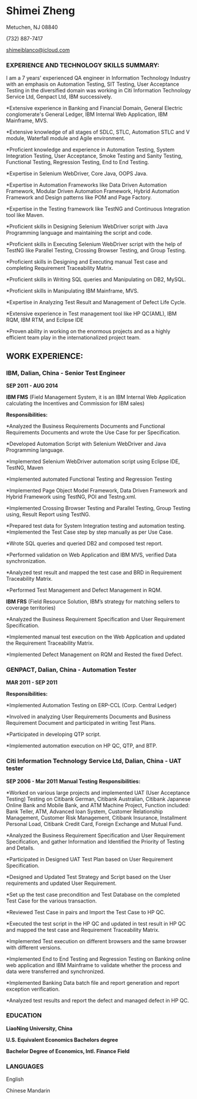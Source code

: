 # Shimei Zheng

Metuchen, NJ 08840

(732) 887-7417

shimeiblanco@icloud.com

### **EXPERIENCE AND TECHNOLOGY SKILLS SUMMARY:**

I am a 7 years' experienced QA engineer in Information Technology Industry with an emphasis on Automation Testing, SIT Testing, User Acceptance Testing in the diversified domain was working in Citi Information Technology Service Ltd, Genpact Ltd, IBM successively.

*Extensive experience in Banking and Financial Domain, General Electric conglomerate's General Ledger, IBM Internal Web Application, IBM Mainframe, MVS.

*Extensive knowledge of all stages of SDLC, STLC, Automation STLC and V module, Waterfall module and Agile environment.

*Proficient knowledge and experience in Automation Testing, System Integration Testing, User Acceptance, Smoke Testing and Sanity Testing, Functional Testing, Regression Testing, End to End Testing.

*Expertise in Selenium WebDriver, Core Java, OOPS Java.

*Expertise in Automation Frameworks like Data Driven Automation Framework, Modular Driven Automation Framework, Hybrid Automation Framework and Design patterns like POM and Page Factory.

*Expertise in the Testing framework like TestNG and Continuous Integration tool like Maven.

*Proficient skills in Designing Selenium WebDriver script with Java Programming language and maintaining the script and code.

*Proficient skills in Executing Selenium WebDriver script with the help of TestNG like Parallel Testing, Crossing Browser Testing, and Group Testing.

*Proficient skills in Designing and Executing manual Test case and completing Requirement Traceability Matrix.

*Proficient skills in Writing SQL queries and Manipulating on DB2, MySQL.

*Proficient skills in Manipulating IBM Mainframe, MVS.

*Expertise in Analyzing Test Result and Management of Defect Life Cycle.

*Extensive experience in Test management tool like HP QC(AML), IBM RQM, IBM RTM, and Eclipse IDE

*Proven ability in working on the enormous projects and as a highly efficient team play in the internationalized project team.

## **WORK EXPERIENCE:**

### **IBM,  Dalian, China - Senior Test Engineer**

**SEP 2011 - AUG 2014**

**IBM FMS** (Field Management System, it is an IBM Internal Web Application calculating the Incentives and Commission for IBM sales)

**Responsibilities:**

*Analyzed the Business Requirements Documents and Functional Requirements Documents and wrote the Use Case for per Specification.

*Developed Automation Script with Selenium WebDriver and Java Programming language.

*Implemented Selenium WebDriver automation script using Eclipse IDE, TestNG, Maven

*Implemented automated Functional Testing and Regression Testing

*Implemented Page Object Model Framework, Data Driven Framework and Hybrid Framework using TestNG, POI and Testng.xml.

*Implemented Crossing Browser Testing and Parallel Testing, Group Testing using, Result Report using TestNG.

*Prepared test data for System Integration testing and automation testing.
*Implemented the Test Case step by step manually as per Use Case.

*Wrote SQL queries and queried DB2 and composed test report.

*Performed validation on Web Application and IBM MVS, verified Data synchronization.

*Analyzed test result and mapped the test case and BRD in Requirement Traceability Matrix.

*Performed Test Management and Defect Management in RQM.

**IBM FRS** (Field Resource Solution, IBM’s strategy for matching sellers to coverage territories)

*Analyzed the Business Requirement Specification and User Requirement Specification.

*Implemented manual test execution on the Web Application and updated the Requirement Traceability Matrix.

*Implemented Defect Management on RQM and Rested the fixed Defect.

### **GENPACT, Dalian, China - Automation Tester**

**MAR 2011 - SEP 2011**

**Responsibilities:**

*Implemented Automation Testing on ERP-CCL (Corp. Central Ledger)

*Involved in analyzing User Requirements Documents and Business Requirement Document and participated in writing Test Plans.

*Participated in developing QTP script.

*Implemented automation execution on HP QC, QTP, and BTP.

### **Citi Information Technology Service Ltd, Dalian, China - UAT tester**

**SEP 2006 - Mar 2011**
**Manual Testing**
**Responsibilities:**

*Worked on various large projects and implemented UAT (User Acceptance Testing) Testing on Citibank German, Citibank Australian, Citibank Japanese Online Bank and Mobile Bank, and ATM Machine Project, Function included: Bank Teller, ATM, Advanced loan System, Customer Relationship Management, Customer Risk Management, Citibank Insurance, Installment Personal Load, Citibank Credit Card, Foreign Exchange and Mutual Fund.

*Analyzed the Business Requirement Specification and User Requirement Specification, and gather Information and Identified the Priority of Testing and Details.

*Participated in Designed UAT Test Plan based on User Requirement Specification.

*Designed and Updated Test Strategy and Script based on the User requirements and updated User Requirement.

*Set up the test case precondition and Test Database on the completed Test Case for the various transaction.

*Reviewed Test Case in pairs and Import the Test Case to HP QC.

*Executed the test script in the HP QC and updated in test result in HP QC and mapped the test case and Requirement Traceability Matrix.

*Implemented Test execution on different browsers and the same browser with different versions.

*Implemented End to End Testing and Regression Testing on Banking online web application and IBM Mainframe to validate whether the process and data were transferred and synchronized.

*Implemented Banking Data batch file and report generation and report exception verification.

*Analyzed test results and report the defect and managed defect in HP QC.

### **EDUCATION**

**LiaoNing University, China**

**U.S. Equivalent Economics Bachelors degree**

**Bachelor Degree of Economics, Intl. Finance Field**

### **LANGUAGES**

English

Chinese Mandarin
